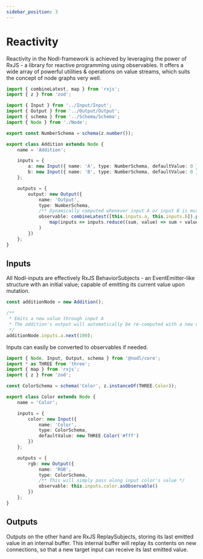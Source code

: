 ```yaml
---
sidebar_position: 3
---
```


# Reactivity

Reactivity in the Nodl-framework is achieved by leveraging the power of RxJS - a library for reactive programming using observables. It offers a wide array of powerful utilities & operations on value streams, which suits the concept of node graphs very well.

```typescript
import { combineLatest, map } from 'rxjs';
import { z } from 'zod';

import { Input } from '../Input/Input';
import { Output } from '../Output/Output';
import { schema } from '../Schema/Schema';
import { Node } from './Node';

export const NumberSchema = schema(z.number());

export class Addition extends Node {
    name = 'Addition';

    inputs = {
        a: new Input({ name: 'A', type: NumberSchema, defaultValue: 0 }),
        b: new Input({ name: 'B', type: NumberSchema, defaultValue: 0 })
    };

    outputs = {
        output: new Output({
            name: 'Output',
            type: NumberSchema,
            /** Dynamically computed whenever input A or input B is mutated */
            observable: combineLatest([this.inputs.a, this.inputs.b]).pipe(
                map(inputs => inputs.reduce((sum, value) => sum + value), 0)
            )
        })
    };
}
```

## Inputs

All Nodl-inputs are effectively RxJS BehaviorSubjects - an EventEmitter-like structure with an initial value; capable of emitting its current value upon mutation.

```typescript
const additionNode = new Addition();

/**
 * Emits a new value through input A
 * The addition's output will automatically be re-computed with a new value
 */
additionNode.inputs.a.next(100);
```

Inputs can easily be converted to observables if needed.

```typescript
import { Node, Input, Output, schema } from '@nodl/core';
import * as THREE from 'three';
import { map } from 'rxjs';
import { z } from 'zod';

const ColorSchema = schema('Color', z.instanceOf(THREE.Color));

export class Color extends Node {
    name = 'Color';

    inputs = {
        color: new Input({
            name: 'Color',
            type: ColorSchema,
            defaultValue: new THREE.Color('#fff')
        })
    };

    outputs = {
        rgb: new Output({
            name: 'RGB',
            type: ColorSchema,
            /** This will simply pass along input color's value */
            observable: this.inputs.color.asObservable()
        })
    };
}
```

## Outputs

Outputs on the other hand are RxJS ReplaySubjects, storing its last emitted value in an internal buffer. This internal buffer will replay its contents on new connections, so that a new target input can receive its last emitted value.
